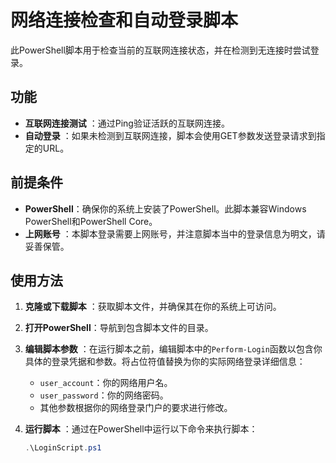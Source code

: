 # 网络连接检查和自动登录脚本

此PowerShell脚本用于检查当前的互联网连接状态，并在检测到无连接时尝试登录。

## 功能

- **互联网连接测试** ：通过Ping验证活跃的互联网连接。
- **自动登录** ：如果未检测到互联网连接，脚本会使用GET参数发送登录请求到指定的URL。

## 前提条件

- **PowerShell**：确保你的系统上安装了PowerShell。此脚本兼容Windows PowerShell和PowerShell Core。
- **上网账号** ：本脚本登录需要上网账号，并注意脚本当中的登录信息为明文，请妥善保管。

## 使用方法

1. **克隆或下载脚本** ：获取脚本文件，并确保其在你的系统上可访问。

2. **打开PowerShell**：导航到包含脚本文件的目录。

3. **编辑脚本参数** ：在运行脚本之前，编辑脚本中的`Perform-Login`函数以包含你具体的登录凭据和参数。将占位符值替换为你的实际网络登录详细信息：
   - `user_account`：你的网络用户名。
   - `user_password`：你的网络密码。
   - 其他参数根据你的网络登录门户的要求进行修改。

4. **运行脚本** ：通过在PowerShell中运行以下命令来执行脚本：
   ```powershell
   .\LoginScript.ps1
   ```